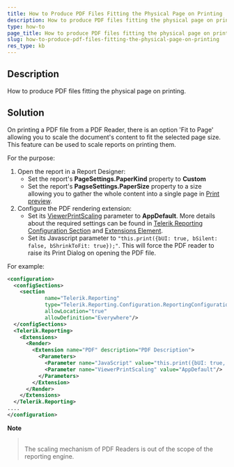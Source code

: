 ```yaml
---
title: How to Produce PDF Files Fitting the Physical Page on Printing
description: How to produce PDF files fitting the physical page on printing.
type: how-to
page_title: How to produce PDF files fitting the physical page on printing
slug: how-to-produce-pdf-files-fitting-the-physical-page-on-printing
res_type: kb
---
```


## Description
How to produce PDF files fitting the physical page on printing.  
  
## Solution   

On printing a PDF file from a PDF Reader, there is an option 'Fit to Page' allowing you to scale the document's content to fit the selected page size. This feature can be used to scale reports on printing them.  
  

For the purpose:  

1. Open the report in a Report Designer:
    - Set the report's **PageSettings.PaperKind** property to **Custom**
    - Set the report's **PagseSettings.PaperSize** property to a size allowing you to gather the whole content into a single page in [Print preview](../report-viewers-interactive-print-view).
2. Configure the PDF rendering extension:
    - Set its [ViewerPrintScaling](../device-information-settings-pdf) parameter to **AppDefault**. More details about the required settings can be found in [Telerik Reporting Configuration Section](../configuring-telerik-reporting) and [Extensions Element](../configuring-telerik-reporting-extensions).
    - Set its Javascript parameter to ```"this.print({bUI: true, bSilent: false, bShrinkToFit: true});"```. This will force the PDF reader to raise its Print Dialog on opening the PDF file.

 For example:  

```xml
<configuration>
  <configSections>
    <section
            name="Telerik.Reporting"
            type="Telerik.Reporting.Configuration.ReportingConfigurationSection, Telerik.Reporting, Version=[X.X.X.X], Culture=neutral, PublicKeyToken=a9d7983dfcc261be"
            allowLocation="true"
            allowDefinition="Everywhere"/>
  </configSections>
  <Telerik.Reporting>
    <Extensions>
      <Render>
        <Extension name="PDF" description="PDF Description">
          <Parameters>
            <Parameter name="JavaScript" value="this.print({bUI: true, bSilent: false, bShrinkToFit: true});"/>
            <Parameter name="ViewerPrintScaling" value="AppDefault"/>
          </Parameters>
        </Extension>
      </Render>
    </Extensions>
  </Telerik.Reporting>
....
</configuration>
```
  
**Note**
> <br/>
> The scaling mechanism of PDF Readers is out of the scope of the reporting engine. 

